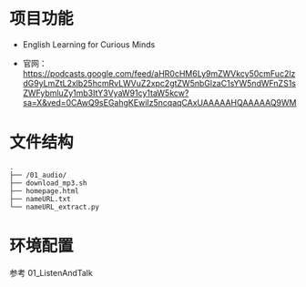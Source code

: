 # 项目功能

- English Learning for Curious Minds

- 官网：https://podcasts.google.com/feed/aHR0cHM6Ly9mZWVkcy50cmFuc2lzdG9yLmZtL2xlb25hcmRvLWVuZ2xpc2gtZW5nbGlzaC1sYW5ndWFnZS1sZWFybmluZy1mb3ItY3VyaW91cy1taW5kcw?sa=X&ved=0CAwQ9sEGahgKEwiIz5ncqaqCAxUAAAAAHQAAAAAQ9WM

# 文件结构

```
.
├── /01_audio/
├── download_mp3.sh
├── homepage.html
├── nameURL.txt
└── nameURL_extract.py

```

# 环境配置

参考 01_ListenAndTalk
